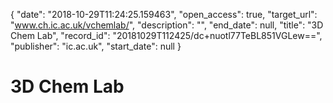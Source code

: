 {
  "date": "2018-10-29T11:24:25.159463", 
  "open_access": true, 
  "target_url": "www.ch.ic.ac.uk/vchemlab/", 
  "description": "", 
  "end_date": null, 
  "title": "3D Chem Lab", 
  "record_id": "20181029T112425/dc+nuotl77TeBL851VGLew==", 
  "publisher": "ic.ac.uk", 
  "start_date": null
}

# 3D Chem Lab


